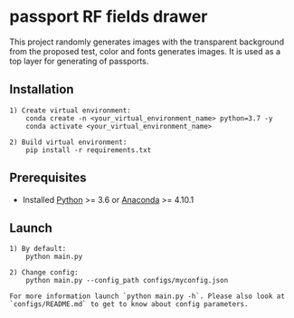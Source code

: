 # passport RF fields drawer

This project randomly generates images with the transparent background from the proposed test, color and fonts generates images. It is used as a top layer for generating of passports.
## Installation

    1) Create virtual environment:
        conda create -n <your_virtual_environment_name> python=3.7 -y
        conda activate <your_virtual_environment_name>
        
    2) Build virtual environment:
        pip install -r requirements.txt

## Prerequisites

 * Installed [Python](https://www.python.org/downloads/) >= 3.6 or [Anaconda](https://www.anaconda.com/products/individual)  >= 4.10.1

## Launch

```
1) By default:
    python main.py
    
2) Change config:
    python main.py --config_path configs/myconfig.json

For more information launch `python main.py -h`. Please also look at `configs/README.md` to get to know about config parameters.

```